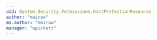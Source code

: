 ```yaml
---
uid: System.Security.Permissions.HostProtectionResource
author: "mairaw"
ms.author: "mairaw"
manager: "wpickett"
---
```

